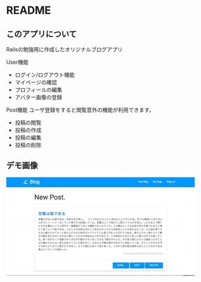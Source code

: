 # README
## このアプリについて
Railsの勉強用に作成したオリジナルブログアプリ

User機能
- ログイン/ログアウト機能
- マイページの確認
- プロフィールの編集
- アバター画像の登録

Post機能
ユーザ登録をすると閲覧意外の機能が利用できます。
- 投稿の閲覧
- 投稿の作成
- 投稿の編集
- 投稿の削除

## デモ画像
![デモ画像](https://github.com/riririusei99/rails-blog/blob/master/demo/demo.gif)

